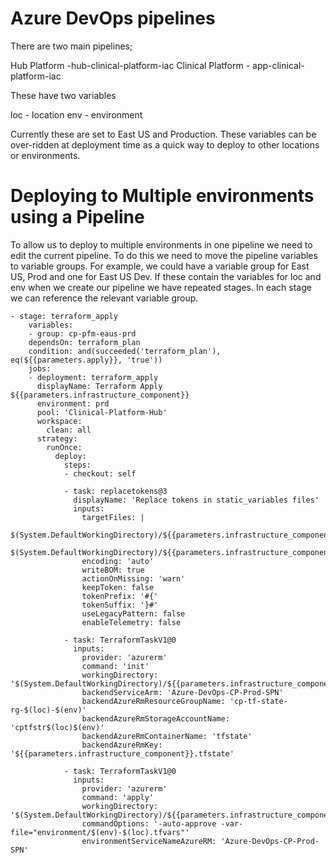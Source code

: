 # Azure DevOps pipelines

There are two main pipelines;

Hub Platform -hub-clinical-platform-iac
Clinical Platform - app-clinical-platform-iac

These have two variables

loc - location
env - environment

Currently these are set to East US and Production.  These variables can be over-ridden at deployment time as a quick way to deploy to other locations or environments.

# Deploying to Multiple environments using a Pipeline

To allow us to deploy to multiple environments in one pipeline we need to edit the current pipeline.  To do this we need to move the pipeline variables to variable groups. For example, we could have a variable group for East US, Prod and one for East US Dev.  If these contain the variables for loc and env when we create our pipeline we have repeated stages.  In each stage we can reference the relevant variable group.  

```
- stage: terraform_apply
    variables:
    - group: cp-pfm-eaus-prd
    dependsOn: terraform_plan
    condition: and(succeeded('terraform_plan'), eq(${{parameters.apply}}, 'true'))
    jobs:
    - deployment: terraform_apply
      displayName: Terraform Apply ${{parameters.infrastructure_component}}
      environment: prd
      pool: 'Clinical-Platform-Hub'
      workspace:
        clean: all
      strategy:
        runOnce:
          deploy:
            steps:
            - checkout: self
            
            - task: replacetokens@3
              displayName: 'Replace tokens in static_variables files'
              inputs:
                targetFiles: |
                  $(System.DefaultWorkingDirectory)/${{parameters.infrastructure_component}}/*.tf
                  $(System.DefaultWorkingDirectory)/${{parameters.infrastructure_component}}/environment/*.tfvars
                encoding: 'auto'
                writeBOM: true
                actionOnMissing: 'warn'
                keepToken: false
                tokenPrefix: '#{'
                tokenSuffix: '}#'
                useLegacyPattern: false
                enableTelemetry: false
            
            - task: TerraformTaskV1@0
              inputs:
                provider: 'azurerm'
                command: 'init'
                workingDirectory: '$(System.DefaultWorkingDirectory)/${{parameters.infrastructure_component}}'
                backendServiceArm: 'Azure-DevOps-CP-Prod-SPN'
                backendAzureRmResourceGroupName: 'cp-tf-state-rg-$(loc)-$(env)'
                backendAzureRmStorageAccountName: 'cptfstr$(loc)$(env)'
                backendAzureRmContainerName: 'tfstate'
                backendAzureRmKey: '${{parameters.infrastructure_component}}.tfstate'

            - task: TerraformTaskV1@0
              inputs:
                provider: 'azurerm'
                command: 'apply'
                workingDirectory: '$(System.DefaultWorkingDirectory)/${{parameters.infrastructure_component}}'
                commandOptions: '-auto-approve -var-file="environment/$(env)-$(loc).tfvars"'
                environmentServiceNameAzureRM: 'Azure-DevOps-CP-Prod-SPN'
```